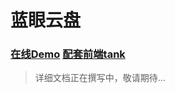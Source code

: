 # 蓝眼云盘

### [在线Demo](http://tank.eyeblue.cn) [配套前端tank](https://github.com/eyebluecn/tank-front)



> 详细文档正在撰写中，敬请期待...